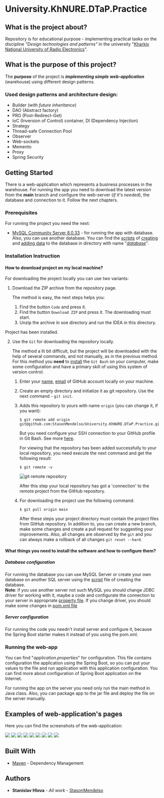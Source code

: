 # University.KhNURE.DTaP.Practice

## What is the project about?

Repository is for educational purpose - implementing practical tasks on the discipline *"Design technologies and patterns"* in
the university "[Kharkiv National University of Radio Electronics][1]".

## What is the purpose of this project?

The **purpose** of the project is ***implementing simple web-application*** (warehouse) using different design patterns.

### Used design patterns and architecture design:

- Builder (*with future inheritance*)
- DAO (Abstract factory)
- PRG (Post-Redirect-Get)
- IoC (Inversion of Control) container, DI (Dependency Injection)
- Strategy
- Thread-safe Connection Pool
- Observer
- Web-sockets
- Memento
- Proxy
- Spring Security


## Getting Started

There is a web-application which represents a business processes in the warehouse.
For running the app you need to download the latest version from the **main** branch and configure the web-server (*if
it's needed*), the database and connection to it. Follow the next chapters.

### Prerequisites

For running the project you need the next:

* [MySQL Community Server 8.0.33](https://dev.mysql.com/) - for running the app with database. Also, you can use another
  database.
  You can find the [scripts](database/sql) of [creating](database/sql/creation_database.sql)
  and [adding data](database/sql/adding_data.sql) to the database in directory with name "*[database](database/sql)*".

### Installation Instruction

#### How to download project on my local machine?

For downloading the project locally you can use two variants:

1. Download the ZIP archive from the repository page.

   The method is easy, the next steps helps you:
    1. Find the button `Code` and press it.
    2. Find the button `Download ZIP` and press it. The downloading must start.
    3. Unzip the archive in soe directory and run the IDEA in this directory.

Project has been installed.

2. Use the `Git` for downloading the repository locally.

   The method a lit bit difficult, but the project will be downloaded with the help
   of several commands, and not manually, as in the previous method. For this method
   you **need** to [install][4] the `Git Bash` on your computer, make some configuration and have a primary skill of
   using this system of version control.
    1. Enter your [name][5], [email][6] of GitHub account locally on your machine.
    2. Create an empty directory and initialize it as git repository. Use the next
       command - `git init`.
    3. Adds this repository to yours with name `origin` (you can change it, if you want):
        ```
       $ git remote add origin git@github.com:StasonMendelso/University.KhNURE.DTaP.Practice.git
       ```
       But you need configure your SSH connection to your GitHub profile in Git Bash. See more [here][7].

       For viewing that the repository has been added successfully to your local
       repository, you need execute the next command and get the following result:
       ```
       $ git remote -v
       ```
       ![git remote repository](readme/images/addRemoteOrigin.png)

       After this step your local repository has got a 'connection' to the remote
       project from the GitHub repository.
    4. For downloading the project use the following command:
       ```
       $ git pull origin main
       ```
       After these steps your project directory must contain the project files from
       GitHub repository. In addition to, you can create a new branch, make some
       changes and create a pull request for suggesting your improvements. Also, all
       changes are observed by the `git` and you can always make a rollback of
       all changes `git reset --hard`.

#### What things you need to install the software and how to configure them?

##### Database configuration

For running the database you can use MySQL Server or create your own database on another SQL server
using the [script](database/sql/creation_database.sql) file of creating the database.
<br>
**Note**: if you use another server not such
MySQL you should change JDBC driver for working with it, maybe a code and configurate the connection to your
server in appropriate [property file](src/main/resources/application.properties). If you change driver, you should
make some changes in [pom.xml file](pom.xml)
<br>

##### Server configuration

For running the code you needn't install server and configure it, because the Spring Boot starter
makes it instead of you using the pom.xml.

### Running the web-app

You can find "*application.properties*" for configuration. This file
contains configuration the application using the Spring Boot, so you can put your values to the file and
run
application with this application configuration. You can find more about configuration of Spring Boot application on
the Internet.

For running the app on the server you need only run the main method in Java class. Also, you can
package app to the jar file and deploy the file on the server manually.

## Examples of web-application's pages

Here you can find the screenshots of the web-application:

![](readme/images/web-application-examples/img.png)
![](readme/images/web-application-examples/img_1.png)
![](readme/images/web-application-examples/img_2.png)
![](readme/images/web-application-examples/img_3.png)
![](readme/images/web-application-examples/img_4.png)
![](readme/images/web-application-examples/img_5.png)
![](readme/images/web-application-examples/img_6.png)
![](readme/images/web-application-examples/img_7.png)
![](readme/images/web-application-examples/img_8.png)

## Built With

* [Maven](https://maven.apache.org/) - Dependency Management

## Authors

* **Stanislav Hlova** - *All
  work* - [StasonMendelso](https://github.com/StasonMendelso)

[1]:https://nure.ua/

[4]:https://git-scm.com/downloads

[5]:https://docs.github.com/en/get-started/getting-started-with-git/setting-your-username-in-git

[6]:https://docs.github.com/en/account-and-profile/setting-up-and-managing-your-personal-account-on-github/managing-email-preferences/setting-your-commit-email-address

[7]:https://docs.github.com/en/authentication/connecting-to-github-with-ssh
